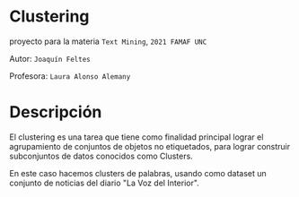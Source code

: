 # Clustering

proyecto para la materia `Text Mining`, `2021 FAMAF UNC`

Autor: `Joaquín Feltes`

Profesora: `Laura Alonso Alemany`

# Descripción

El clustering es una tarea que tiene como finalidad principal lograr el agrupamiento de conjuntos de objetos no etiquetados, para lograr construir subconjuntos de datos conocidos como Clusters. 

En este caso hacemos clusters de palabras, usando como dataset un conjunto de noticias del diario "La Voz del Interior".
